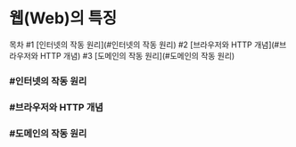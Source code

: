 # 웹(Web)의 특징

목차
#1 [인터넷의 작동 원리](#인터넷의 작동 원리)
#2 [브라우저와 HTTP 개념](#브라우저와 HTTP 개념)
#3 [도메인의 작동 원리](#도메인의 작동 원리)

### #인터넷의 작동 원리
### #브라우저와 HTTP 개념
### #도메인의 작동 원리
